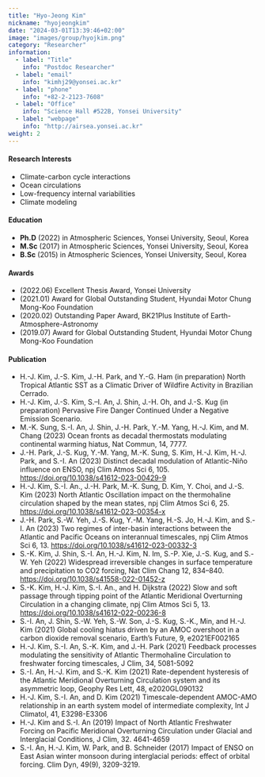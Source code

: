 ```yaml
---
title: "Hyo-Jeong Kim"
nickname: "hyojeongkim"
date: "2024-03-01T13:39:46+02:00"
image: "images/group/hyojkim.png"
category: "Researcher"
information:
  - label: "Title"
    info: "Postdoc Researcher"
  - label: "email"
    info: "kimhj29@yonsei.ac.kr"
  - label: "phone"
    info: "+82-2-2123-7608"
  - label: "Office"
    info: "Science Hall #522B, Yonsei University"
  - label: "webpage"
    info: "http://airsea.yonsei.ac.kr"
weight: 2
---
```


#### Research Interests
+ Climate-carbon cycle interactions
+ Ocean circulations
+ Low-frequency internal variabilities
+ Climate modeling

#### Education
+ **Ph.D** (2022) in Atmospheric Sciences, Yonsei University, Seoul, Korea
+ **M.Sc** (2017) in Atmospheric Sciences, Yonsei University, Seoul, Korea
+ **B.Sc** (2015) in Atmospheric Sciences, Yonsei University, Seoul, Korea

#### Awards
+ (2022.06) Excellent Thesis Award, Yonsei University
+ (2021.01) Award for Global Outstanding Student, Hyundai Motor Chung Mong-Koo Foundation
+ (2020.02) Outstanding Paper Award, BK21Plus Institute of Earth-Atmosphere-Astronomy
+ (2019.07) Award for Global Outstanding Student, Hyundai Motor Chung Mong-Koo Foundation

#### Publication
+ H.-J. Kim, J.-S. Kim, J.-H. Park, and Y.-G. Ham (in preparation) North Tropical Atlantic SST as a Climatic Driver of Wildfire Activity in Brazilian Cerrado.
+ H.-J. Kim, J.-S. Kim, S.–I. An, J. Shin, J.-H. Oh, and J.-S. Kug (in preparation) Pervasive Fire Danger Continued Under a Negative Emission Scenario.
+ M.-K. Sung, S.-I. An, J. Shin, J.-H. Park, Y.-M. Yang, H.-J. Kim, and M. Chang (2023) Ocean fronts as decadal thermostats modulating continental warming hiatus, Nat Commun, 14, 7777.
+ J.-H. Park, J.-S. Kug, Y.-M. Yang, M.-K. Sung, S. Kim, H.-J. Kim, H.-J. Park, and S.-I. An (2023) Distinct decadal modulation of Atlantic-Niño influence on ENSO, npj Clim Atmos Sci 6, 105. https://doi.org/10.1038/s41612-023-00429-9
+ H.-J. Kim, S.-I. An., J.-H. Park, M.-K. Sung, D. Kim, Y. Choi, and J.-S. Kim (2023) North Atlantic Oscillation impact on the thermohaline circulation shaped by the mean states, npj Clim Atmos Sci 6, 25. https://doi.org/10.1038/s41612-023-00354-x
+ J.-H. Park, S.-W. Yeh, J.-S. Kug, Y.-M. Yang, H.-S. Jo, H.-J. Kim, and S.-I. An (2023) Two regimes of inter-basin interactions between the Atlantic and Pacific Oceans on interannual timescales, npj Clim Atmos Sci 6, 13. https://doi.org/10.1038/s41612-023-00332-3
+ S.-K. Kim, J. Shin, S.-I. An, H.-J. Kim, N. Im, S.-P. Xie, J.-S. Kug, and S.-W. Yeh (2022) Widespread irreversible changes in surface temperature and precipitation to CO2 forcing, Nat Clim Chang 12, 834–840. https://doi.org/10.1038/s41558-022-01452-z
+ S.-K. Kim, H.-J. Kim, S.-I. An., and H. Dijkstra (2022) Slow and soft passage through tipping point of the Atlantic Meridional Overturning Circulation in a changing climate, npj Clim Atmos Sci 5, 13. https://doi.org/10.1038/s41612-022-00236-8
+ S.-I. An, J. Shin, S.-W. Yeh, S.-W. Son, J.-S. Kug, S.-K., Min, and H.-J. Kim (2021) Global cooling hiatus driven by an AMOC overshoot in a carbon dioxide removal scenario, Earth’s Future, 9, e2021EF002165
+ H.-J. Kim, S.-I. An, S.-K. Kim, and J.-H. Park (2021) Feedback processes modulating the sensitivity of Atlantic Thermohaline Circulation to freshwater forcing timescales, J Clim, 34, 5081-5092
+ S.-I. An, H.-J. Kim, and S.-K. Kim (2021) Rate-dependent hysteresis of the Atlantic Meridional Overturning Circulation system and its asymmetric loop, Geophy Res Lett, 48, e2020GL090132
+ H.-J. Kim, S.-I. An, and D. Kim (2021) Timescale-dependent AMOC-AMO relationship in an earth system model of intermediate complexity, Int J Climatol, 41, E3298-E3306
+ H.-J. Kim and S.-I. An (2019) Impact of North Atlantic Freshwater Forcing on Pacific Meridional Overturning Circulation under Glacial and Interglacial Conditions, J Clim, 32. 4641-4659
+ S.-I. An, H.-J. Kim, W. Park, and B. Schneider (2017) Impact of ENSO on East Asian winter monsoon during interglacial periods: effect of orbital forcing. Clim Dyn, 49(9), 3209-3219.
